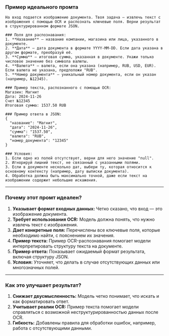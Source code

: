 
### **Пример идеального промта**


```
На вход подается изображение документа. Твоя задача — извлечь текст с изображения с помощью OCR и распознать ключевые поля. Верни результат в структурированном формате JSON. 

### Поля для распознавания:
1. **Название** — название компании, магазина или лица, указанного в документе.
2. **Дата** — дата документа в формате YYYY-MM-DD. Если дата указана в другом формате, преобразуй её.
3. **Сумма** — итоговая сумма, указанная в документе. Укажи только числовое значение без символа валюты.
4. **Валюта** — валюта, если она указана (например, RUB, USD, EUR). Если валюта не указана, предположи "RUB".
5. **Номер документа** — уникальный номер документа, если он указан (например, №12345).

### Пример текста, распознанного с помощью OCR:
Магазин: Магнит  
Дата: 2024-11-26  
Счет №12345  
Итоговая сумма: 1537.50 RUB

### Пример ответа в JSON:
{
  "название": "Магнит",
  "дата": "2024-11-26",
  "сумма": "1537.50",
  "валюта": "RUB",
  "номер_документа": "12345"
}

### Условия:
1. Если одно из полей отсутствует, верни для него значение "null".
2. Игнорируй лишний текст, не связанный с указанными полями.
3. Если в документе несколько дат, выбери ту, которая относится к основному контексту (например, дату выписки документа).
4. Обработка должна быть максимально точной, даже если текст на изображении содержит небольшие искажения.

```

---

### **Почему этот промт идеален?**

1. **Указывает формат входных данных:** Четко сказано, что вход — это изображение документа.
2. **Требует использования OCR:** Модель должна понять, что нужно извлечь текст с изображения.
3. **Дает конкретные поля:** Перечислены все ключевые поля, которые необходимо найти, с пояснением их значения.
4. **Пример текста:** Пример OCR-распознавания помогает модели интерпретировать структуру текста на документе.
5. **Пример ответа:** Показывает ожидаемый формат результата, включая структуру JSON.
6. **Условия:** Уточняет, что делать в случае отсутствующих данных или многозначных полей.

---

### **Как это улучшает результат?**

1. **Снижает двусмысленность:** Модель четко понимает, что искать и как форматировать ответ.
2. **Учитывает реалии OCR:** Пример текста помогает модели справляться с возможной неструктурированностью данных после OCR.
3. **Гибкость:** Добавлены правила для обработки ошибок, например, работа с отсутствующими данными.


